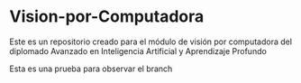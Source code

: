 # Vision-por-Computadora
Este es un repositorio creado para el módulo de visión por computadora del diplomado Avanzado en Inteligencia Artificial y Aprendizaje Profundo

Esta es una prueba para observar el branch
